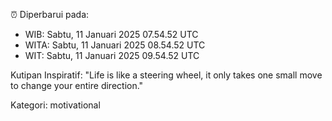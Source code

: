 ⏰ Diperbarui pada:
- WIB: Sabtu, 11 Januari 2025 07.54.52 UTC
- WITA: Sabtu, 11 Januari 2025 08.54.52 UTC
- WIT: Sabtu, 11 Januari 2025 09.54.52 UTC

Kutipan Inspiratif:
"Life is like a steering wheel, it only takes one small move to change your entire direction."


Kategori: motivational

